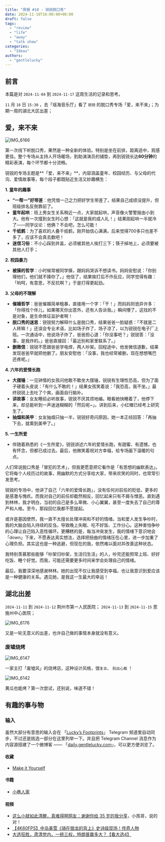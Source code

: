 ```yaml
---
title: "周报 #10 - 锐锐脱口秀"
date: 2024-11-18T16:00:00+08:00
draft: false
tags: 
  - "review"
  - "life"
  - "away"
  - "talk show"
categories: 
  - "Ideas"
authors:
  - "gentlelucky"
---
```


## 前言

本篇是对  `2024-11-04`  到  `2024-11-17`  这周生活的记录和思考。

`11` 月 `16` 日  `15:30`  ，去「瑶海音乐厅」看了 `锐锐` 的脱口秀专场「爱，来不来」；为期一周的湖北大区出差；

## 爱，来不来

![IMG_6166](https://image.gentlelucky.com/IMG_6166.jpg)

第一次线下听脱口秀，果然是一种全新的体验。特别是坐在前排，距离适中，观感更佳。整个专场从主持人开场暖场，到助演演员的铺垫，再到锐锐长达**60分钟**的精彩表演，每个环节都十分流畅。

锐锐的专场主题是**「爱，来不来」**，内容涵盖童年、校园经历、与父母的代沟、爱情故事等，每个段子都既贴近生活又妙趣横生：

**1. 童年的趣事**

- **“一帮一”好带差**：他凭借一己之力把好学生带差了，结果自己成绩没提升，但班级排名反倒靠前了。
- **童年起哄**：班上男女生关系稍近一点，大家就起哄，声音像火警警报由小到大。他有一次撞到女生时心想：「这就是我的成人礼！」结果刚起哄一半就冷了——同学议论：他俩？不会吧，怎么可能！
- **千纸鹤**：为了喜欢的人叠千纸鹤，刚开始信心满满，后来觉得700多只也差不多了，应该不会真去数吧！
- **迷信习俗**：不小心踩到井盖，必须被其他人挨打三下；筷子掉地上，必须要被其他人打手；

**2. 校园暴力**

- **被揍的哲学**：小时候常被同学揍，跟妈妈哭诉不想读书。妈妈安慰说：「你别理他们，他们就不揍你了。」他信了，结果挨打后不作反应，同学觉得有趣：「哟呵，有意思，不反抗啊？」于是打得更起劲。

**3. 父母的不理解**

- **催婚哲学**：爸爸催婚简单粗暴，直接用一个字：「干！」而妈妈则诡异许多：「你得找个伴儿，如果哪天你出意外，还有人告诉我。」瞬间懵了，这找的不是对象，是生命体征监护者啊！
- **脱口秀的迷思**：锐锐努力解释什么是脱口秀，结果爸爸一脸疑惑：「不就是二人转嘛！」还误会专业术语，比如场子炸了、场子凉了，以为锐锐在电子厂上班。一次通话中，他说场子炸了，爸爸担心道：「你没事吧？」锐锐答：「没事，是我炸的。」爸爸直接回：「最近别和家里联系了。」
- **删微信**：锐锐不愿跟爸爸学电焊，两人吵架。回程途中，他发微信道歉，结果发现爸爸早就把他删了。朋友安慰他：「没事，我也经常被删，现在想想嘴巴还疼呢。」

**4. 六年的爱情长跑**

- **大摆锤**：一见钟情的女孩问他敢不敢坐大摆锤，锐锐有生理性恐高，但为了面子硬着头皮说：「有什么不敢的！」结果女孩笑着说：「我恐高，我不坐。」最终锐锐上去吐了个爽，画面自行脑补。
- **讲故事**：女友睡前必听故事，锐锐不厌其烦地编。眼看她快睡着了，他停下来，却总能听到一声迷迷糊糊的「然后呢~」。讲到后来，小红帽已经考上研究生了。
- **抽烟和美甲**：女友抽烟只抽一半，锐锐好奇问原因，她一本正经回答：「再抽下去，就熏到美甲了。」

**5. 一生所爱**

- 伴随着熟悉的《一生所爱》，锐锐讲述六年的爱情长跑，有甜蜜、有遗憾，也有怀念，但都已成过去。最后，他微笑着祝对方幸福，给专场画下温暖的句点。

人们常说脱口秀是「冒犯的艺术」，但我更愿意把它看作是「有思想的幽默表达」。它将每个人经历过的故事，用幽默的方式分享给大家，带来欢笑的同时，也常常引发思考。

锐锐的专场中，他讲了自己「六年的爱情长跑」，没有任何对前任的贬低，更多的是感激与愧疚。而我对自己的前任却截然相反，回忆起来只有不屑与憎恶。直到遇到林林，我才明白，当初的自己是多么卑微、小心翼翼，甚至一度失去了自己的尊严和人格。至今，那段回忆我都不愿提起。

或许是基因使然，我一直不太擅长处理冲突和不好的情绪。当和爱人发生争吵时，我的大脑会陷入持续的反刍，导致晚上失眠、吃不好饭、工作分心。这种害怕争吵的心理让自己陷入恶性循环。更糟糕的是，每当冲突发生，我的情绪下意识地会「down」下来，不愿表达真实想法，选择把扭曲的情绪压在心里，进一步加重了心理负担。其实这也是一种逃避，但现在的我，依然难以面对并改善这种状态。

我特别羡慕那些能够「吵架归吵架，生活归生活」的人，吵完还能照常上班、好好吃饭、睡个好觉。而我，可能还需要更多时间来学会处理自己的情绪。

最后，我要深深地感谢林林。她的出现不仅让我感受到幸福，也让我意识到爱应该是一种健康的关系。遇见她，是我这一生最大的幸运！

## 湖北出差

 `2024-11-11`  到  `2024-11-12`  荆州市第一人民医院； `2024-11-13`  到  `2024-11-15`  恩施州中心医院；

![IMG_6176](https://image.gentlelucky.com/IMG_6176.JPG)

又是一轮无意义的出差，也许自己做的事情本身就没有意义。

### 废墟烧烤

![IMG_6147](https://image.gentlelucky.com/IMG_6147.jpg)

一家主打「废墟风」的烧烤店，这种设计风格，很`复古`、 `别出心裁` ！

![IMG_6142](https://image.gentlelucky.com/IMG_6142.jpg)

黄瓜也能烤？第一次尝试，还别说，味道不错！

## 有趣的事与物

### 输入

虽然大部分有意思的输入会在 「[Lucky’s Footprints](https://t.me/wxluckya)」 Telegram 频道里自动同步，不过还是挑选一部分在这里列举一下。并且把 Telegram Channel 消息作为内容源搭建了一个微博客 —— 「[daily.gentlelucky.com](https://daily.gentlelucky.com/)」，可以更方便浏览了。

#### 收藏

- [Make it Yourself](https://makeityourself.org/)

#### 书籍

- [小巷人家](https://book.douban.com/subject/36691906/)

#### 视频

- [这么小就如此清醒，真难得啊网友：谢谢你给 35 岁的我分享](https://www.bilibili.com/video/av113440555270508/)，小孩哥，说的对！
- [【4K60FPS】中岛美雪《骑在银龙的背上》史诗级现场！传奇人物](https://www.bilibili.com/video/av113486390691424/)
- [大选狂胜，肃清党内，一统三权，特朗普赢多大？【看大选4】](https://www.bilibili.com/video/av113456275526254/)
